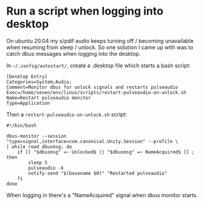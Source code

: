 # Run a script when logging into desktop

On ubuntu 20.04 my s/pdif audio keeps turning off / becoming unavailable when resuming from sleep / unlock.
So one solution I came up with was to catch dbus messages when logging into the desktop.

In `~/.config/autostart/`, create a .desktop file which starts a bash script:

```
[Desktop Entry]
Categories=System;Audio;
Comment=Monitor dbus for unlock signals and restarts pulseaudio
Exec=/home/seven/env/linux/scripts/restart-pulseaudio-on-unlock.sh
Name=Restart pulseaudio monitor
Type=Application
```

Then a `restart-pulseaudio-on-unlock.sh` script:

```
#!/bin/bash

dbus-monitor --session "type=signal,interface=com.canonical.Unity.Session" --profile \
| while read dbusmsg; do
    if [[ "$dbusmsg" =~ Unlocked$ || "$dbusmsg" =~ NameAcquired$ ]] ; then
        sleep 5
        pulseaudio -k
        notify-send "$(basename $0)" "Restarted pulseaudio"
    fi
done
```

When logging in there's a "NameAcquired" signal when dbus monitor starts.

